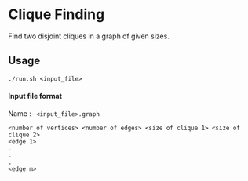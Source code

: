 # Clique Finding
Find two disjoint cliques in a graph of given sizes.

## Usage
```
./run.sh <input_file>
```
#### Input file format
Name :- ```<input_file>.graph```
```
<number of vertices> <number of edges> <size of clique 1> <size of clique 2>
<edge 1>
.
.
.
<edge m>
```